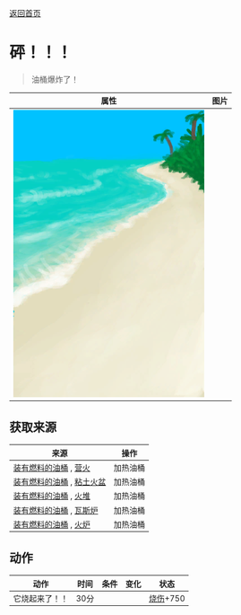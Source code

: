 [返回首页](index.md)  
# <b>砰！！！</b>  
> 油桶爆炸了！  
  
  属性  |   图片   
 ----  |  ----:   
   |  ![](Sprite/Beach.png)   
  
## 获取来源  
来源  |  操作  
----  |  ----  
[装有燃料的油桶](JerrycanFuel.md) , [营火](Campfire.md)  |  加热油桶  
[装有燃料的油桶](JerrycanFuel.md) , [粘土火盆](ClayFirePit.md)  |  加热油桶  
[装有燃料的油桶](JerrycanFuel.md) , [火堆](Fire.md)  |  加热油桶  
[装有燃料的油桶](JerrycanFuel.md) , [瓦斯炉](GasCookerOn.md)  |  加热油桶  
[装有燃料的油桶](JerrycanFuel.md) , [火炉](Stove.md)  |  加热油桶  
## 动作  
动作  |  时间  |  条件  |  变化  |  状态  
----  |  ----  |  ----  |  ----  |  ----  
它烧起来了！！  |  30分  |    |    |  [烧伤](Burns.md)+750  
